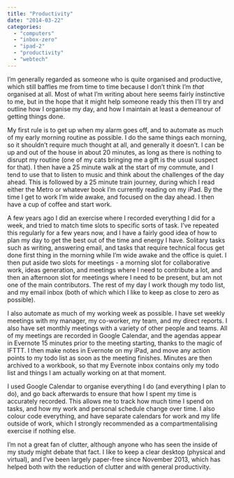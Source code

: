 ```yaml
---
title: "Productivity"
date: "2014-03-22"
categories: 
  - "computers"
  - "inbox-zero"
  - "ipad-2"
  - "productivity"
  - "webtech"
---
```


I’m generally regarded as someone who is quite organised and productive, which still baffles me from time to time because I don’t think I’m _that_ organised at all. Most of what I’m writing about here seems fairly instinctive to me, but in the hope that it might help someone ready this then I’ll try and outline how I organise my day, and how I maintain at least a demeanour of getting things done.

My first rule is to get up when my alarm goes off, and to automate as much of my early morning routine as possible. I do the same things each morning, so it shouldn’t require much thought at all, and generally it doesn’t. I can be up and out of the house in about 20 minutes, as long as there is nothing to disrupt my routine (one of my cats bringing me a gift is the usual suspect for that). I then have a 25 minute walk at the start of my commute, and I tend to use that to listen to music and think about the challenges of the day ahead. This is followed by a 25 minute train journey, during which I read either the Metro or whatever book I’m currently reading on my iPad. By the time I get to work I’m wide awake, and focused on the day ahead. I then have a cup of coffee and start work.

A few years ago I did an exercise where I recorded everything I did for a week, and tried to match time slots to specific sorts of task. I’ve repeated this regularly for a few years now, and I have a fairly good idea of how to plan my day to get the best out of the time and energy I have. Solitary tasks such as writing, answering email, and tasks that require technical focus get done first thing in the morning while I’m wide awake and the office is quiet. I then put aside two slots for meetings - a morning slot for collaborative work, ideas generation, and meetings where I need to contribute a lot, and then an afternoon slot for meetings where I need to be present, but am not one of the main contributors. The rest of my day I work though my todo list, and my email inbox (both of which which I like to keep as close to zero as possible).

I also automate as much of my working week as possible. I have set weekly meetings with my manager, my co-worker, my team, and my direct reports. I also have set monthly meetings with a variety of other people and teams. All of my meetings are recorded in Google Calendar, and the agendas appear in Evernote 15 minutes prior to the meeting starting, thanks to the magic of IFTTT. I then make notes in Evernote on my iPad, and move any action points to my todo list as soon as the meeting finishes. Minutes are then archived to a workbook, so that my Evernote inbox contains only my todo list and things I am actually working on at that moment.

I used Google Calendar to organise everything I do (and everything I plan to do), and go back afterwards to ensure that how I spent my time is accurately recorded. This allows me to track how much time I spend on tasks, and how my work and personal schedule change over time. I also colour code everything, and have separate calendars for work and my life outside of work, which I strongly recommended as a compartmentalising exercise if nothing else.

I’m not a great fan of clutter, although anyone who has seen the inside of my study might debate that fact. I like to keep a clear desktop (physical and virtual), and I’ve been largely paper-free since November 2013, which has helped both with the reduction of clutter and with general productivity.
